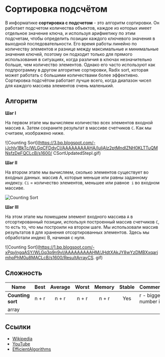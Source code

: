# Сортировка подсчётом

В информатике **сортировка с подсчетом** - это алгоритм сортировки. Он работает подсчетом количества объектов, каждое из которых имеет 
отдельное значение ключа, и используя арифметику по этим подсчетам, чтобы определить позиции каждого ключевого значения в выходной 
последовательности. Его время работы линейно по количеству элементов и разнице между максимальные и минимальные значения ключей, поэтому 
он подходит только для прямого использования в ситуациях, когда различия в ключах незначительно больше, чем количество элементов. Однако 
его часто используют как подпрограмму в другом алгоритме сортировки, Radix sort, которая может работать с большими количествами более 
эффективно. Сортировка подсчётом работает лучше всего, когда диапазон чисел для каждого массива
элементов очень маленький.

## Алгоритм

**Шаг I**

На первом этапе мы вычисляем количество всех элементов входной массив `A`. Затем сохраните результат в массиве счетчиков `C`. Как мы 
считаем, изображено ниже.

![Counting Sort](https://3.bp.blogspot.com/-jJchly1BkTc/WLGqCFDdvCI/AAAAAAAAAHA/luljAlz2ptMndIZNH0KLTTuQMNsfzDeFQCLcB/s1600/
CSortUpdatedStepI.gif)

**Шаг II**

На втором этапе мы вычисляем, сколько элементов существует во входных данных. массив A, которые меньше или равны заданному индексу. `Ci` 
= количество элементов, меньшее или равное` i` во входном массиве.

![Counting Sort](https://1.bp.blogspot.com/-1vFu-VIRa9Y/WLHGuZkdF3I/AAAAAAAAAHs/8jKu2dbQee4ap9xlVcNsILrclqw0UxAVACLcB/s1600/Step-II.png)

**Шаг III**

На этом этапе мы помещаем элемент входного массива `A` в отсортированный позиции, используя построенный массив счетчиков `C`, то есть то, 
что мы построили на втором шаге. Мы использовали массив результатов `B` для хранения отсортированных элементов. Здесь мы обработали 
индекс B, начиная с нуля.
 
![Counting Sort](https://1.bp.blogspot.com/-xPqylngqASY/WLGq3p9n9vI/AAAAAAAAAHM/JHdtXAkJY8wYzDMBXxqarjmhpPhM0u8MACLcB/s1600/ResultArrayCS.
gif)

## Сложность

| Name                  | Best            | Average             | Worst               | Memory    | Stable    | Comments  |
| --------------------- | :-------------: | :-----------------: | :-----------------: | :-------: | :-------: | :-------- |
| **Counting sort**     | n + r           | n + r               | n + r               | n + r     | Yes       | r - biggest number in 
array |

## Ссылки

- [Wikipedia](https://en.wikipedia.org/wiki/Counting_sort)
- [YouTube](https://www.youtube.com/watch?v=OKd534EWcdk&index=61&t=0s&list=PLLXdhg_r2hKA7DPDsunoDZ-Z769jWn4R8)
- [EfficientAlgorithms](https://efficientalgorithms.blogspot.com/2016/09/lenear-sorting-counting-sort.html)
